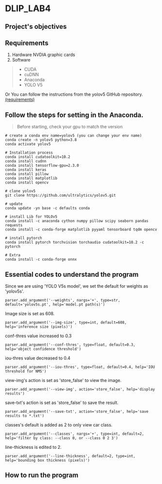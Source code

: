 # DLIP_LAB4

## Project's objectives

## Requirements
1. Hardware
NVDIA graphic cards
2. Software
> * CUDA
> * cuDNN
> * Anaconda
> * YOLO V5


    

Or You can follow the instructions from the yolov5 GitHub repository. [(requirements)](https://github.com/ultralytics/yolov5/blob/master/requirements.txt)


## Follow the steps for setting in the Anaconda. 
> Before starting, check your gpu to match the version

    # create a conda env name=yolov5 (you can change your env name)
    conda create -n yolov5 python=3.8
    conda activate yolov5
    
    # Installation process
    conda install cudatoolkit=10.2
    conda install cudnn
    conda install tensorflow-gpu=2.3.0
    conda install keras
    conda install pillow
    conda install matplotlib
    conda install opencv
    
    # clone yolov5
    git clone https://github.com/ultralytics/yolov5.git
    
    # update
    conda update -yn base -c defaults conda
    
    # install Lib for YOLOv5
    conda install -c anaconda cython numpy pillow scipy seaborn pandas requests
    conda install -c conda-forge matplotlib pyyaml tensorboard tqdm opencv 

    # install pytorch
    conda install pytorch torchvision torchaudio cudatoolkit=10.2 -c pytorch
    
    # Extra
    conda install -c conda-forge onnx
    
    
## Essential codes to understand the program


Since we are using 'YOLO V5s model', we set the default for weights as 'yolov5s'.

    parser.add_argument('--weights', nargs='+', type=str, default='yolov5s.pt', help='model.pt path(s)')

Image size is set as 608.

    parser.add_argument('--img-size', type=int, default=608, help='inference size (pixels)')

conf-thres value increased to 0.3

    parser.add_argument('--conf-thres', type=float, default=0.3, help='object confidence threshold')

iou-thres value decreased to 0.4

    parser.add_argument('--iou-thres', type=float, default=0.4, help='IOU threshold for NMS')

view-img's action is set as 'store_false' to view the image. 
    
    parser.add_argument('--view-img', action='store_false', help='display results')
    
save-txt's action is set as 'store_false' to save the result.
    
    parser.add_argument('--save-txt', action='store_false', help='save results to *.txt')

classes's default is added as 2 to only view car class.

    parser.add_argument('--classes', nargs='+', type=int, default=2, help='filter by class: --class 0, or --class 0 2 3')

line-thickness is edited to 2.

    parser.add_argument('--line-thickness', default=2, type=int, help='bounding box thickness (pixels)')






## How to run the program
